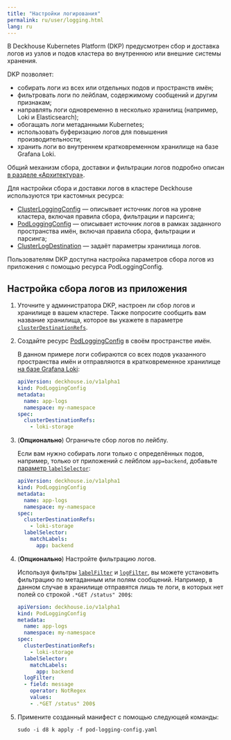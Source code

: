 ```yaml
---
title: "Настройки логирования"
permalink: ru/user/logging.html
lang: ru
---
```


В Deckhouse Kubernetes Platform (DKP) предусмотрен сбор и доставка логов из узлов и подов кластера
во внутреннюю или внешние системы хранения.

DKP позволяет:

- собирать логи из всех или отдельных подов и пространств имён;
- фильтровать логи по лейблам, содержимому сообщений и другим признакам;
- направлять логи одновременно в несколько хранилищ (например, Loki и Elasticsearch);
- обогащать логи метаданными Kubernetes;
- использовать буферизацию логов для повышения производительности;
- хранить логи во внутреннем кратковременном хранилище на базе Grafana Loki.

Общий механизм сбора, доставки и фильтрации логов подробно описан [в разделе «Архитектура»](../../architecture/logging.html).

Для настройки сбора и доставки логов в кластере Deckhouse используются три кастомных ресурса:

- [ClusterLoggingConfig](/modules/log-shipper/cr.html#clusterloggingconfig) — описывает источник логов на уровне кластера,
  включая правила сбора, фильтрации и парсинга;
- [PodLoggingConfig](/modules/log-shipper/cr.html#podloggingconfig) — описывает источник логов
  в рамках заданного пространства имён, включая правила сбора, фильтрации и парсинга;
- [ClusterLogDestination](/modules/log-shipper/cr.html#clusterlogdestination) — задаёт параметры хранилища логов.

Пользователям DKP доступна настройка параметров сбора логов из приложения с помощью ресурса PodLoggingConfig.

## Настройка сбора логов из приложения

1. Уточните у администратора DKP, настроен ли сбор логов и хранилище в вашем кластере.
   Также попросите сообщить вам название хранилища, которое вы укажете в параметре [`clusterDestinationRefs`](/modules/log-shipper/cr.html#podloggingconfig-v1alpha1-spec-clusterdestinationrefs).
1. Создайте ресурс [PodLoggingConfig](/modules/log-shipper/cr.html#podloggingconfig) в своём пространстве имён.

   В данном примере логи собираются со всех подов указанного пространства имён
   и отправляются в кратковременное хранилище [на базе Grafana Loki](../admin/configuration/logging/storage.html):

   ```yaml
   apiVersion: deckhouse.io/v1alpha1
   kind: PodLoggingConfig
   metadata:
     name: app-logs
     namespace: my-namespace
   spec:
     clusterDestinationRefs:
       - loki-storage
   ```

1. (**Опционально**) Ограничьте сбор логов по лейблу.

   Если вам нужно собирать логи только с определённых подов,
   например, только от приложений с лейблом `app=backend`, добавьте [параметр `labelSelector`](/modules/log-shipper/cr.html#podloggingconfig-v1alpha1-spec-labelselector):

   ```yaml
   apiVersion: deckhouse.io/v1alpha1
   kind: PodLoggingConfig
   metadata:
     name: app-logs
     namespace: my-namespace
   spec:
     clusterDestinationRefs:
       - loki-storage
     labelSelector:
       matchLabels:
         app: backend
   ```

1. (**Опционально**) Настройте фильтрацию логов.

   Используя фильтры [`labelFilter`](/modules/log-shipper/cr.html#podloggingconfig-v1alpha1-spec-labelfilter) и [`logFilter`](/modules/log-shipper/cr.html#podloggingconfig-v1alpha1-spec-logfilter), вы можете установить фильтрацию по метаданным или полям сообщений.
   Например, в данном случае в хранилище отправятся лишь те логи, в которых нет полей со строкой `.*GET /status" 200$`:

   ```yaml
   apiVersion: deckhouse.io/v1alpha1
   kind: PodLoggingConfig
   metadata:
     name: app-logs
     namespace: my-namespace
   spec:
     clusterDestinationRefs:
       - loki-storage
     labelSelector:
       matchLabels:
         app: backend
     logFilter:
     - field: message
       operator: NotRegex
       values:
       - .*GET /status" 200$
   ```

1. Примените созданный манифест с помощью следующей команды:

   ```shell
   sudo -i d8 k apply -f pod-logging-config.yaml
   ```
